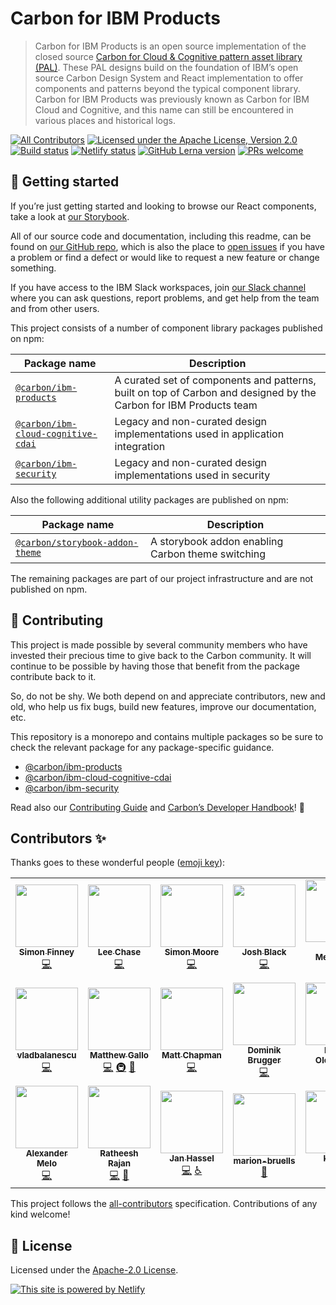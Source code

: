 # Carbon for IBM Products

> Carbon for IBM Products is an open source implementation of the closed source
> [Carbon for Cloud & Cognitive pattern asset library (PAL)](https://pages.github.ibm.com/cdai-design/pal/).
> These PAL designs build on the foundation of IBM’s open source Carbon Design
> System and React implementation to offer components and patterns beyond the
> typical component library. Carbon for IBM Products was previously known as
> Carbon for IBM Cloud and Cognitive, and this name can still be encountered in
> various places and historical logs.

<!-- prettier-ignore-start -->
<!-- ALL-CONTRIBUTORS-BADGE:START - Do not remove or modify this section -->
[all-contributors-badge]: https://img.shields.io/badge/all_contributors-15-orange.svg
<!-- ALL-CONTRIBUTORS-BADGE:END -->
<!-- prettier-ignore-end -->

[![All Contributors][all-contributors-badge]](#contributors-)
[![Licensed under the Apache License, Version 2.0](https://img.shields.io/badge/license-Apache--2.0-blue.svg)](https://github.com/carbon-design-system/ibm-cloud-cognitive/blob/master/LICENSE)
[![Build status](https://github.com/carbon-design-system/ibm-cloud-cognitive/workflows/ci/badge.svg)](https://github.com/carbon-design-system/ibm-cloud-cognitive/actions?query=workflow%3Aci)
[![Netlify status](https://img.shields.io/netlify/e8cd9972-0fc8-4c51-a911-e9a930ca6605)](https://app.netlify.com/sites/v11-carbon-for-ibm-products/deploys)
[![GitHub Lerna version](https://img.shields.io/github/lerna-json/v/carbon-design-system/ibm-cloud-cognitive)](https://lerna.js.org)
[![PRs welcome](https://img.shields.io/badge/PRs-welcome-brightgreen)](https://github.com/carbon-design-system/ibm-cloud-cognitive/blob/master/.github/CONTRIBUTING.md)

## 🚀 Getting started

If you’re just getting started and looking to browse our React components, take
a look at [our Storybook](https://carbon-for-ibm-products.netlify.app).

All of our source code and documentation, including this readme, can be found on
[our GitHub repo](https://github.com/carbon-design-system/ibm-cloud-cognitive),
which is also the place to
[open issues](https://github.com/carbon-design-system/ibm-cloud-cognitive/issues/new/choose)
if you have a problem or find a defect or would like to request a new feature or
change something.

If you have access to the IBM Slack workspaces, join
[our Slack channel](https://ibm-casdesign.slack.com/archives/C013ZTX0N6B) where
you can ask questions, report problems, and get help from the team and from
other users.

This project consists of a number of component library packages published on
npm:

| Package name                                          | Description                                                                                                       |
| ----------------------------------------------------- | ----------------------------------------------------------------------------------------------------------------- |
| [`@carbon/ibm-products`](./packages/cloud-cognitive)  | A curated set of components and patterns, built on top of Carbon and designed by the Carbon for IBM Products team |
| [`@carbon/ibm-cloud-cognitive-cdai`](./packages/cdai) | Legacy and non-curated design implementations used in application integration                                     |
| [`@carbon/ibm-security`](./packages/security)         | Legacy and non-curated design implementations used in security                                                    |

Also the following additional utility packages are published on npm:

| Package name                                                             | Description                                       |
| ------------------------------------------------------------------------ | ------------------------------------------------- |
| [`@carbon/storybook-addon-theme`](./config/storybook-addon-carbon-theme) | A storybook addon enabling Carbon theme switching |

The remaining packages are part of our project infrastructure and are not
published on npm.

## 🙌 Contributing

This project is made possible by several community members who have invested
their precious time to give back to the Carbon community. It will continue to be
possible by having those that benefit from the package contribute back to it.

So, do not be shy. We both depend on and appreciate contributors, new and old,
who help us fix bugs, build new features, improve our documentation, etc.

This repository is a monorepo and contains multiple packages so be sure to check
the relevant package for any package-specific guidance.

- [@carbon/ibm-products](https://github.com/carbon-design-system/ibm-cloud-cognitive/blob/master/.github/CONTRIBUTING.md)
- [@carbon/ibm-cloud-cognitive-cdai](./packages/cdai)
- [@carbon/ibm-security](./packages/security)

Read also our
[Contributing Guide](https://github.com/carbon-design-system/ibm-cloud-cognitive/blob/master/.github/CONTRIBUTING.md)
and
[Carbon’s Developer Handbook](https://github.com/carbon-design-system/carbon/blob/master/docs/developer-handbook.md)!
👀

## Contributors ✨

Thanks goes to these wonderful people
([emoji key](https://allcontributors.org/docs/en/emoji-key)):

<!-- ALL-CONTRIBUTORS-LIST:START - Do not remove or modify this section -->
<!-- prettier-ignore-start -->
<!-- markdownlint-disable -->
<table>
  <tr>
    <td align="center"><a href="http://simonfinney.dev"><img src="https://avatars2.githubusercontent.com/u/3846874?v=4?s=100" width="100px;" alt=""/><br /><sub><b>Simon Finney</b></sub></a><br /><a href="https://github.com/carbon-design-system/ibm-cloud-cognitive/commits?author=SimonFinney" title="Code">💻</a></td>
    <td align="center"><a href="https://github.com/lee-chase"><img src="https://avatars0.githubusercontent.com/u/15086604?v=4?s=100" width="100px;" alt=""/><br /><sub><b>Lee Chase</b></sub></a><br /><a href="https://github.com/carbon-design-system/ibm-cloud-cognitive/commits?author=lee-chase" title="Code">💻</a></td>
    <td align="center"><a href="https://github.com/moores2"><img src="https://avatars2.githubusercontent.com/u/6977424?v=4?s=100" width="100px;" alt=""/><br /><sub><b>Simon Moore</b></sub></a><br /><a href="https://github.com/carbon-design-system/ibm-cloud-cognitive/commits?author=moores2" title="Code">💻</a></td>
    <td align="center"><a href="https://github.com/joshblack"><img src="https://avatars1.githubusercontent.com/u/3901764?v=4?s=100" width="100px;" alt=""/><br /><sub><b>Josh Black</b></sub></a><br /><a href="https://github.com/carbon-design-system/ibm-cloud-cognitive/commits?author=joshblack" title="Code">💻</a></td>
    <td align="center"><a href="http://davidmenendez.net"><img src="https://avatars1.githubusercontent.com/u/6370760?v=4?s=100" width="100px;" alt=""/><br /><sub><b>David Menendez</b></sub></a><br /><a href="https://github.com/carbon-design-system/ibm-cloud-cognitive/commits?author=davidmenendez" title="Code">💻</a> <a href="https://github.com/carbon-design-system/ibm-cloud-cognitive/pulls?q=is%3Apr+reviewed-by%3Adavidmenendez" title="Reviewed Pull Requests">👀</a></td>
  </tr>
  <tr>
    <td align="center"><a href="https://github.com/vladbalanescu"><img src="https://avatars2.githubusercontent.com/u/16047402?v=4?s=100" width="100px;" alt=""/><br /><sub><b>vladbalanescu</b></sub></a><br /><a href="https://github.com/carbon-design-system/ibm-cloud-cognitive/commits?author=vladbalanescu" title="Code">💻</a></td>
    <td align="center"><a href="http://www.matthewdgallo.com"><img src="https://avatars0.githubusercontent.com/u/10215203?v=4?s=100" width="100px;" alt=""/><br /><sub><b>Matthew Gallo</b></sub></a><br /><a href="https://github.com/carbon-design-system/ibm-cloud-cognitive/commits?author=matthewgallo" title="Code">💻</a> <a href="#infra-matthewgallo" title="Infrastructure (Hosting, Build-Tools, etc)">🚇</a> <a href="https://github.com/carbon-design-system/ibm-cloud-cognitive/pulls?q=is%3Apr+reviewed-by%3Amatthewgallo" title="Reviewed Pull Requests">👀</a></td>
    <td align="center"><a href="https://github.com/asfordmatt"><img src="https://avatars2.githubusercontent.com/u/14233261?v=4?s=100" width="100px;" alt=""/><br /><sub><b>Matt Chapman</b></sub></a><br /><a href="https://github.com/carbon-design-system/ibm-cloud-cognitive/commits?author=asfordmatt" title="Code">💻</a></td>
    <td align="center"><a href="https://github.com/dbrugger"><img src="https://avatars1.githubusercontent.com/u/10086178?v=4?s=100" width="100px;" alt=""/><br /><sub><b>Dominik Brugger</b></sub></a><br /><a href="https://github.com/carbon-design-system/ibm-cloud-cognitive/commits?author=dbrugger" title="Code">💻</a></td>
    <td align="center"><a href="https://github.com/polinaouk"><img src="https://avatars2.githubusercontent.com/u/24444328?v=4?s=100" width="100px;" alt=""/><br /><sub><b>Polina Olemskaia</b></sub></a><br /><a href="https://github.com/carbon-design-system/ibm-cloud-cognitive/commits?author=polinaouk" title="Code">💻</a></td>
  </tr>
  <tr>
    <td align="center"><a href="http://alexandermelo.com"><img src="https://avatars.githubusercontent.com/u/12755042?v=4?s=100" width="100px;" alt=""/><br /><sub><b>Alexander Melo</b></sub></a><br /><a href="https://github.com/carbon-design-system/ibm-cloud-cognitive/commits?author=AlexanderMelox" title="Code">💻</a></td>
    <td align="center"><a href="https://github.com/Ratheeshrajan"><img src="https://avatars.githubusercontent.com/u/305492?v=4?s=100" width="100px;" alt=""/><br /><sub><b>Ratheesh Rajan</b></sub></a><br /><a href="https://github.com/carbon-design-system/ibm-cloud-cognitive/commits?author=Ratheeshrajan" title="Code">💻</a> <a href="https://github.com/carbon-design-system/ibm-cloud-cognitive/pulls?q=is%3Apr+reviewed-by%3ARatheeshrajan" title="Reviewed Pull Requests">👀</a></td>
    <td align="center"><a href="https://janhassel.de"><img src="https://avatars.githubusercontent.com/u/28265588?v=4?s=100" width="100px;" alt=""/><br /><sub><b>Jan Hassel</b></sub></a><br /><a href="https://github.com/carbon-design-system/ibm-cloud-cognitive/commits?author=janhassel" title="Code">💻</a> <a href="#a11y-janhassel" title="Accessibility">️️️️♿️</a></td>
    <td align="center"><a href="https://github.com/marion-bruells"><img src="https://avatars.githubusercontent.com/u/51152537?v=4?s=100" width="100px;" alt=""/><br /><sub><b>marion-bruells</b></sub></a><br /><a href="#design-marion-bruells" title="Design">🎨</a></td>
    <td align="center"><a href="https://github.com/kai-liu"><img src="https://avatars.githubusercontent.com/u/105320675?v=4?s=100" width="100px;" alt=""/><br /><sub><b>kai-liu</b></sub></a><br /><a href="https://github.com/carbon-design-system/ibm-cloud-cognitive/commits?author=kai-liu" title="Code">💻</a></td>
  </tr>
</table>

<!-- markdownlint-restore -->
<!-- prettier-ignore-end -->

<!-- ALL-CONTRIBUTORS-LIST:END -->

This project follows the
[all-contributors](https://github.com/kentcdodds/all-contributors)
specification. Contributions of any kind welcome!

## 📝 License

Licensed under the
[Apache-2.0 License](https://github.com/carbon-design-system/ibm-cloud-cognitive/blob/master/LICENSE).

[![This site is powered by Netlify](https://www.netlify.com/img/global/badges/netlify-color-accent.svg)](https://www.netlify.com)
